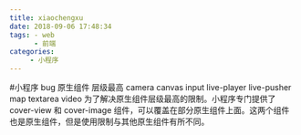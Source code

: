 ```yaml
---
title: xiaochengxu
date: 2018-09-06 17:48:34
tags: - web 
      - 前端
categories:
     - 小程序
---
```


#小程序 bug
原生组件 层级最高 
camera
canvas
input
live-player
live-pusher
map
textarea
video
为了解决原生组件层级最高的限制。小程序专门提供了 cover-view 和 cover-image 组件，可以覆盖在部分原生组件上面。这两个组件也是原生组件，但是使用限制与其他原生组件有所不同。

